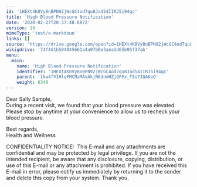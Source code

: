 ```yaml
---
id: '1HEXt4K8Vy8nBPN92jWcGC4od7qu8Jad54IIRJ5i94qc'
title: 'High Blood Pressure Notification'
date: '2020-02-27T20:37:48.697Z'
version: 19
mimeType: 'text/x-markdown'
links: []
source: 'https://drive.google.com/open?id=1HEXt4K8Vy8nBPN92jWcGC4od7qu8Jad54IIRJ5i94qc'
wikigdrive: '74f4d1b504045661a4a97b0e3aea1d65b95f37ab'
menu:
  main:
    name: 'High Blood Pressure Notification'
    identifier: '1HEXt4K8Vy8nBPN92jWcGC4od7qu8Jad54IIRJ5i94qc'
    parent: '1kw4fVIHlqFMCMaMAvAkjN6dnmHZjQFFx_TSi7IQAKeQ'
    weight: 6340
---
```

Dear Sally Sample,   
During a recent visit, we found that your blood pressure was elevated. Please stop by anytime at your convenience to allow us to recheck your blood pressure.

Best regards,  
Health and Wellness

CONFIDENTIALITY NOTICE:  This E-mail and any attachments are confidential and may be protected by legal privilege. If you are not the intended recipient, be aware that any disclosure, copying, distribution, or use of this E-mail or any attachment is prohibited. If you have received this E-mail in error, please notify us immediately by returning it to the sender and delete this copy from your system. Thank you.
